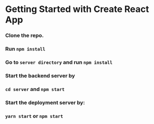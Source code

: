 # Getting Started with Create React App

### Clone the repo.
### Run `npm install`
### Go to `server directory` and run `npm install`

### Start the backend server by 
### `cd server` and `npm start`

### Start the deployment server by: 

### `yarn start` or `npm start`




